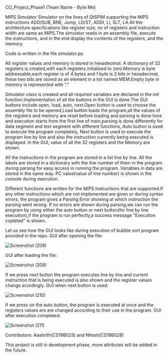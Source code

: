 CO_Project_Phase1 (Team Name - Byte Me)

MIPS Simulator
Simulator on the lines of QtSPIM supporting the MIPS instructions ADD/SUB, BNE, Jump, LD/ST, ADDI, LI, SLT, LA.All the architecture specifications like register size, no of registers and instruction width are same as MIPS.The simulator reads in an assembly file, execute the instructions, and in the end display the contents of the registers, and the memory.

Code is written in the file simulator.py

All register values and memory is stored in hexadecimal.
A dictionary of 32 registers is created,with each registers initialised to zero.Memory is byte addressable,each register is of 4 bytes and 1 byte is 2 bits in hexadecimal, these two bits are stored as an element in a list named MEM.Empty byte in memory is represented with "."

Simulator class is created and all required variables are declared in the init function.Implementation of all the buttons in the GUI is done.The GUI buttons include open, load, auto, next.Open button is used to choose the assembly file to be opened,Load button loads the program,all the values of the registers and memory  are reset before loading and parsing is done here and execution starts from the first line of main,parsing is done differently for data segment and text segment with different functions, Auto button is used to execute the program completely, Next button is used to execute the program line by line and also the instruction currently being executed is displayed.
In the GUI, value of all the 32 registers and the Memory are shown.

All the instructions in the program are stored in a list line by line.
All the labels are stored in a dictionary with the line number of them in the program during parsing for easy access in running the program.
Variables in data are stored in the same way.
PC value(value of line number) is shown in the console during execution.

Different functions are written for the MIPS instructions that are supported.If any other instructions which are not implemented are given or during syntax errors, the program gives a Parsing Error showing at which instruction the parsing went wrong.
If no errors are shown during parsing,we can run the program by using either the auto button or next button(for line by line execution),if the program is run perfectly,a success message "Execution copleted" is shown.

Let us see how the GUI looks like during execution of bubble sort program provided in the repo.
GUI after opening the file:

![Screenshot (208)](https://user-images.githubusercontent.com/70936290/111072783-185b5680-8502-11eb-8a0d-bcace25293a6.png)

GUI after loading the file:

![Screenshot (209)](https://user-images.githubusercontent.com/70936290/111072870-79832a00-8502-11eb-972f-2d2f25a2c87f.png)

If we press next button the program executes line by line and current instruction that is being executed is also shown and the register values change acordingly.
GUI when next button is used:

![Screenshot (210)](https://user-images.githubusercontent.com/70936290/111072994-00380700-8503-11eb-81f1-ad3b910e90eb.png)

If we press on the auto button, the program is executed at once and the registers values are are changed according to their use in the program.
GUI after execution completed:

![Screenshot (211)](https://user-images.githubusercontent.com/70936290/111073037-23fb4d00-8503-11eb-9b92-c67548763fa6.png)

Contributors: Aashrith(CS19B025) and Nitesh(CS19B028)

This project is still in development phase, more attributes will be added in the future.
